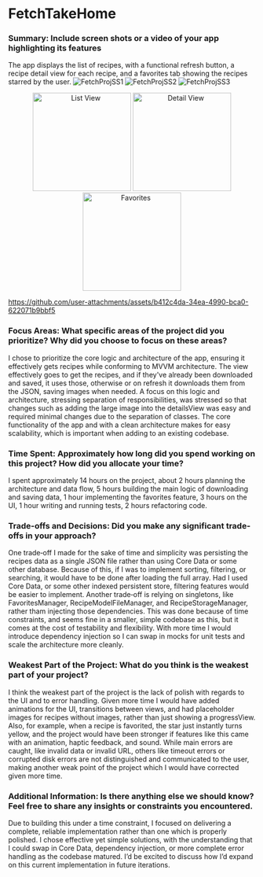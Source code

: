 # FetchTakeHome

### Summary: Include screen shots or a video of your app highlighting its features
The app displays the list of recipes, with a functional refresh button, a recipe detail view for each recipe, and a favorites tab showing the recipes starred by the user. 
![FetchProjSS1](https://github.com/user-attachments/assets/d077adc6-a9ed-4ded-8be1-d738df151f6c)
![FetchProjSS2](https://github.com/user-attachments/assets/48ca1779-5fb9-4496-9da7-16c3f5de4edd)
![FetchProjSS3](https://github.com/user-attachments/assets/5233c8a3-becf-4361-a5c3-7590b0ce72fb)

<p align="center">
  <img src="assets/ss1.png" width="200" alt="List View">
  <img src="assets/ss2.png" width="200" alt="Detail View">
  <img src="assets/ss3.png" width="200" alt="Favorites">
</p>

https://github.com/user-attachments/assets/b412c4da-34ea-4990-bca0-622071b9bbf5

### Focus Areas: What specific areas of the project did you prioritize? Why did you choose to focus on these areas?
I chose to prioritize the core logic and architecture of the app, ensuring it effectively gets recipes while conforming to MVVM architecture. The view effectively goes to get the recipes, and if they've already been downloaded and saved, it uses those, otherwise or on refresh it downloads them from the JSON, saving images when needed. A focus on this logic and architecture, stressing separation of responsibilities, was stressed so that changes such as adding the large image into the detailsView was easy and required minimal changes due to the separation of classes. The core functionality of the app and with a clean architecture makes for easy scalability, which is important when adding to an existing codebase.

### Time Spent: Approximately how long did you spend working on this project? How did you allocate your time?
I spent approximately 14 hours on the project, about 2 hours planning the architecture and data flow, 5 hours building the main logic of downloading and saving data, 1 hour implementing the favorites feature, 3 hours on the UI, 1 hour writing and running tests, 2 hours refactoring code.

### Trade-offs and Decisions: Did you make any significant trade-offs in your approach?
One trade‑off I made for the sake of time and simplicity was persisting the recipes data as a single JSON file rather than using Core Data or some other database. Because of this, if I was to implement sorting, filtering, or searching, it would have to be done after loading the full array. Had I used Core Data, or some other indexed persistent store, filtering features would be easier to implement. Another trade‑off is relying on singletons, like FavoritesManager, RecipeModelFileManager, and RecipeStorageManager, rather tham injecting those dependencies. This was done because of time constraints, and seems fine in a smaller, simple codebase as this, but it comes at the cost of testability and flexibility. With more time I would introduce dependency injection so I can swap in mocks for unit tests and scale the architecture more cleanly.

### Weakest Part of the Project: What do you think is the weakest part of your project?
I think the weakest part of the project is the lack of polish with regards to the UI and to error handling. Given more time I would have added animations for the UI, transitions between views, and had placeholder images for recipes without images, rather than just showing a progressView. Also, for example, when a recipe is favorited, the star just instantly turns yellow, and the project would have been stronger if features like this came with an animation, haptic feedback, and sound. While main errors are caught, like invalid data or invalid URL, others like timeout errors or corrupted disk errors are not distinguished and communicated to the user, making another weak point of the project which I would have corrected given more time.

### Additional Information: Is there anything else we should know? Feel free to share any insights or constraints you encountered.
Due to building this under a time constraint, I focused on delivering a complete, reliable implementation rather than one which is properly polished. I chose effective yet simple solutions, with the understanding that I could swap in Core Data, dependency injection, or more complete error handling as the codebase matured. I’d be excited to discuss how I’d expand on this current implementation in future iterations.
